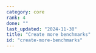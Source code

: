 ```yaml
---
category: core
rank: 4
done: ""
last_updated: "2024-11-30"
title: "Create more benchmarks"
id: "create-more-benchmarks"
---
```

